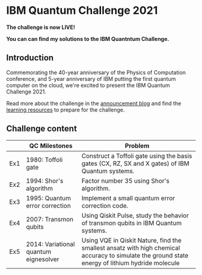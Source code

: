 # IBM Quantum Challenge 2021

**The challenge is now LIVE!**

**You can can find my solutions to the IBM Quantntum Challenge.**

## Introduction

Commemorating the 40-year anniversary of the Physics of Computation conference, and 5-year anniversary of IBM putting the first quantum computer on the cloud, we're excited to present the IBM Quantum Challenge 2021.

Read more about the challenge in the [announcement blog](https://research.ibm.com/blog/quantum-challenge-2021) and find the [learning resources](https://medium.com/qiskit/ibm-quantum-challenge-2021-heres-what-to-expect-65a303753ffb) to prepare for the challenge.

## Challenge content

|     | QC Milestones                         | Problem                                                                                                                                          |
|-----|---------------------------------------|--------------------------------------------------------------------------------------------------------------------------------------------------|
| Ex1 | 1980: Toffoli gate                    | Construct a Toffoli gate using the basis gates (CX, RZ, SX and X gates) of IBM Quantum systems.                                                  |
| Ex2 | 1994: Shor's algorithm                | Factor number 35 using Shor's algorithm.                                                                                                         |
| Ex3 | 1995: Quantum error correction        | Implement a small quantum error correction code.                                                                                                 |
| Ex4 | 2007: Transmon qubits                 | Using Qiskit Pulse, study the behavior of transmon qubits in IBM Quantum systems.                                                                |
| Ex5 | 2014: Variational quantum eignesolver | Using VQE in Qiskit Nature, find the smallest ansatz with high chemical accuracy to simulate the ground state energy of lithium hydride molecule |


